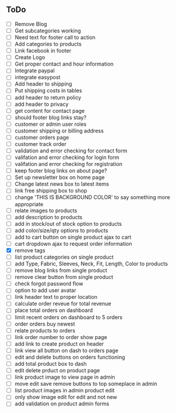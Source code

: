## ToDo

- [ ] Remove Blog
- [ ] Get subcategories working
- [ ] Need text for footer call to action
- [ ] Add categories to products
- [ ] Link facebook in footer
- [ ] Create Logo
- [ ] Get proper contact and hour information
- [ ] Integrate paypal
- [ ] integrate easypost
- [ ] Add header to shipping
- [ ] Put shipping costs in tables
- [ ] add header to return policy
- [ ] add header to privacy
- [ ] get content for contact page
- [ ] should footer blog links stay?
- [ ] customer or admin user roles
- [ ] customer shipping or billing address
- [ ] customer orders page
- [ ] customer track order
- [ ] validation and error checking for contact form
- [ ] valifation and error checking for login form
- [ ] valifation and error checking for registration
- [ ] keep footer blog links on about page?
- [ ] Set up newsletter box on home page
- [ ] Change latest news box to latest items
- [ ] link free shipping box to shop
- [ ] change 'THIS IS BACKGROUND COLOR' to say something more appropriate
- [ ] relate images to products
- [ ] add description to products
- [ ] add in stock/out of stock option to products
- [ ] add color/size/qty options to products
- [ ] add to cart button on single product ajax to cart
- [ ] cart dropdown ajax to request order information
- [X] remove tags
- [ ] list product categories on single product
- [ ] add Type, Fabric,  Sleeves, Neck, Fit, Length, Color to products
- [ ] remove blog links from single product
- [ ] remove clear button from single product
- [ ] check forgot password flow
- [ ] option to add user avatar
- [ ] link header text to proper location
- [ ] calculate order reveue for total revenue
- [ ] place total orders on dashboard
- [ ] limit recent orders on dashboard to 5 orders
- [ ] order orders buy newest
- [ ] relate products to orders
- [ ] link order number to order show page
- [ ] add link to create product on header
- [ ] link view all button on dash to orders page
- [ ] edit and delete buttons on orders functioning
- [ ] add total product box to dash
- [ ] edit delete prduct on product page
- [ ] link product image to view page in admin
- [ ] move edit save remove buttons to top someplace in admin
- [ ] list product images in admin product edit
- [ ] only show image edit for edit and not new
- [ ] add validation on product admin forms
